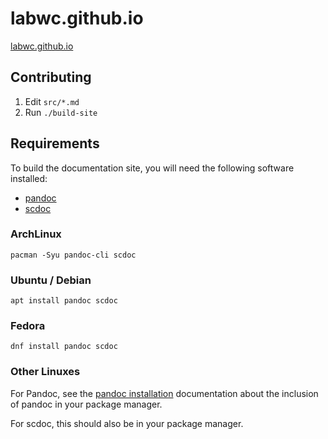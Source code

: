 # labwc.github.io

[labwc.github.io](https://labwc.github.io)

## Contributing
1. Edit `src/*.md`
2. Run `./build-site`

## Requirements
To build the documentation site, you will need the following software installed:
- [pandoc](https://pandoc.org/getting-started.html)
- [scdoc](https://git.sr.ht/~sircmpwn/scdoc)

### ArchLinux
`pacman -Syu pandoc-cli scdoc`

### Ubuntu / Debian
`apt install pandoc scdoc`

### Fedora
`dnf install pandoc scdoc`

### Other Linuxes
For Pandoc, see the [pandoc installation](https://pandoc.org/installing.html#linux) documentation about the inclusion of pandoc in your package manager.

For scdoc, this should also be in your package manager.